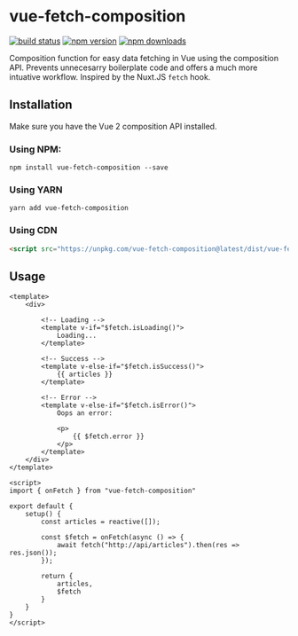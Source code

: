 # vue-fetch-composition

[![build status](https://img.shields.io/travis/maartenvn/vue-fetch-composition)](https://travis-ci.org/maartenvn/vue-fetch-composition)
[![npm version](https://img.shields.io/npm/v/vue-fetch-composition)](https://www.npmjs.com/vue-fetch-composition)
[![npm downloads](https://img.shields.io/npm/dm/vue-fetch-composition)](http://npm-stat.com/charts.html?package=vue-fetch-composition)


Composition function for easy data fetching in Vue using the composition API. Prevents unnecesarry boilerplate code and offers a much more intuative workflow. Inspired by the Nuxt.JS `fetch` hook.


## Installation

Make sure you have the Vue 2 composition API installed.

### Using NPM:

```
npm install vue-fetch-composition --save
```

### Using YARN

```
yarn add vue-fetch-composition
```

### Using CDN

```html
<script src="https://unpkg.com/vue-fetch-composition@latest/dist/vue-fetch-composition.min.js"></script>
```

## Usage

```vue
<template>
    <div>

        <!-- Loading -->
        <template v-if="$fetch.isLoading()">
            Loading...
        </template>

        <!-- Success -->
        <template v-else-if="$fetch.isSuccess()">
            {{ articles }}
        </template>

        <!-- Error -->
        <template v-else-if="$fetch.isError()">
            Oops an error:

            <p>
                {{ $fetch.error }}
            </p>
        </template>
    </div>
</template>

<script>
import { onFetch } from "vue-fetch-composition"

export default {
    setup() {
        const articles = reactive([]);

        const $fetch = onFetch(async () => {
            await fetch("http://api/articles").then(res => res.json());
        });

        return {
            articles,
            $fetch
        }
    }
}
</script>
```